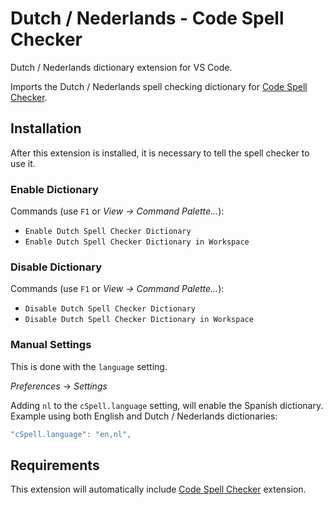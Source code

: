 # Dutch / Nederlands - Code Spell Checker

Dutch / Nederlands dictionary extension for VS Code.

Imports the Dutch / Nederlands spell checking dictionary for [Code Spell Checker](https://marketplace.visualstudio.com/items?itemName=streetsidesoftware.code-spell-checker).



## Installation

After this extension is installed, it is necessary to tell the spell checker to use it.

### Enable Dictionary

Commands (use `F1` or *View -> Command Palette...*):
- `Enable Dutch Spell Checker Dictionary`
- `Enable Dutch Spell Checker Dictionary in Workspace`


### Disable Dictionary

Commands (use `F1` or *View -> Command Palette...*):
- `Disable Dutch Spell Checker Dictionary`
- `Disable Dutch Spell Checker Dictionary in Workspace`

### Manual Settings

This is done with the `language` setting.

*Preferences* -> *Settings*

Adding `nl` to the `cSpell.language` setting, will enable the Spanish dictionary.
Example using both English and Dutch / Nederlands dictionaries:
```javascript
"cSpell.language": "en,nl",
```



## Requirements
This extension will automatically include [Code Spell Checker](https://marketplace.visualstudio.com/items?itemName=streetsidesoftware.code-spell-checker) extension.

